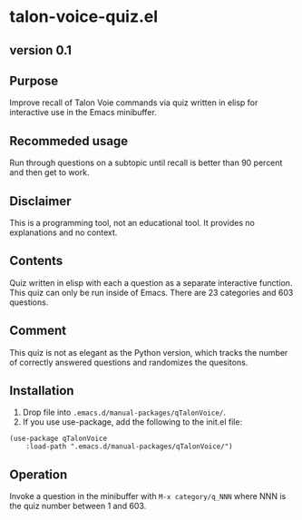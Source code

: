 # talon-voice-quiz.el

## version 0.1

## Purpose
Improve recall of Talon Voie commands via quiz written in elisp for interactive use in the Emacs minibuffer.

## Recommeded usage
Run through questions on a subtopic until recall is better than 90 percent and then get to work.

## Disclaimer
This is a programming tool, not an educational tool.
It provides no explanations and no context.

## Contents
Quiz written in elisp with each a question as a separate interactive function.
This quiz can only be run inside of Emacs.
There are 23 categories and 603 questions.


## Comment
This quiz is not as elegant as the Python version, which tracks the number of correctly answered questions and randomizes the quesitons.

## Installation

1. Drop file into `.emacs.d/manual-packages/qTalonVoice/`.
2. If you use use-package, add the following to the init.el file:

```elisp
(use-package qTalonVoice
    :load-path ".emacs.d/manual-packages/qTalonVoice/")
```

## Operation

Invoke a question in the minibuffer with `M-x category/q_NNN` where NNN is the quiz number between 1 and 603.

